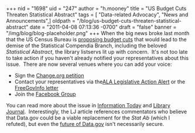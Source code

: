 +++
nid = "1698"
uid = "247"
author = "h.mooney"
title = "US Budget Cuts Threaten Statistical Abstract"
tags = [ "Data-related Advocacy", "News and Announcements",]
oldpath = "/blog/us-budget-cuts-threaten-statistical-abstract"
date = "2011-04-08 07:13:36 -0700"
draft = "false"
banner = "/img/blog/blog-placeholder.png"
+++
When the big news broke last month that the US Census Bureau is
[proposing budget
cuts](http://www.psc.isr.umich.edu/pscinfoserv/?p=1814) that would lead
to the demise of the Statistical Compendia Branch, including the beloved
*Statistical Abstract*, the library listservs lit up with concern. 
It's not too late to take action if you haven't already notified your
representatives about this issue.  There are now several venues where
you can add your voice:

-   Sign the [Change.org
    petition](http://www.change.org/petitions/save-the-statistical-abstract-of-the-united-states-2#?opt_new=t&opt_fb=f)
-   Contact your representatives via the[ALA Legislative Action
    Alert](http://capwiz.com/ala/callalert/index.tt?alertid=37054501) or
    the [FreeGovInfo letter](http://freegovinfo.info/node/3219)
-   Join the [Facebook
    Group](https://www.facebook.com/home.php?sk=group_193019537404038&ap=1)

You can read more about the issue in [Information
Today](http://newsbreaks.infotoday.com/NewsBreaks/US-Census-Bureau-to-Eliminate-Strategic-Publications-Including-Statistical-Abstracts-74588.asp)
and [Library
Journal](http://www.libraryjournal.com/lj/home/889924-264/statistical_abstract_faces_an_untimely.html.csp). 
Interestingly, the LJ article references commentators who believe that
Data.gov could be a viable replacement for the *Stat Ab* (which I
refuted), but even the [future of
Data.gov](http://sunlightfoundation.com/savethedata/) isn't necessarily
secure.

